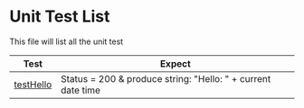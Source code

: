 
# Unit Test List

This file will list all the unit test

| Test                                                                                  | Expect                                                       |
|---------------------------------------------------------------------------------------|--------------------------------------------------------------|
| [testHello](./src/test/java/cs3337/MedReminderbackend/GeneralApiControllerTests.java) | Status = 200 & produce string: "Hello: " + current date time |

